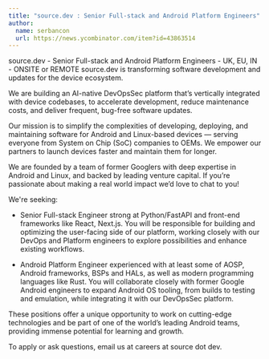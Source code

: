 ```yaml
---
title: "source.dev : Senior Full-stack and Android Platform Engineers"
author:
  name: serbancon
  url: https://news.ycombinator.com/item?id=43863514
---
```

source.dev - Senior Full-stack and Android Platform Engineers - UK, EU, IN - ONSITE or REMOTE
source.dev is transforming software development and updates for the device ecosystem.

We are building an AI-native DevOpsSec platform that’s vertically integrated with device codebases, to accelerate development, reduce maintenance costs, and deliver frequent, bug-free software updates.

Our mission is to simplify the complexities of developing, deploying, and maintaining software for Android and Linux-based devices — serving everyone from System on Chip (SoC) companies to OEMs. We empower our partners to launch devices faster and maintain them for longer.

We are founded by a team of former Googlers with deep expertise in Android and Linux, and backed by leading venture capital. If you’re passionate about making a real world impact we’d love to chat to you!

We&#x27;re seeking:

- Senior Full-stack Engineer strong at Python&#x2F;FastAPI and front-end frameworks like React, Next.js. You will be responsible for building and optimizing the user-facing side of our platform, working closely with our DevOps and Platform engineers to explore possibilities and enhance existing workflows.

- Android Platform Engineer experienced with at least some of AOSP, Android frameworks, BSPs and HALs, as well as modern programming languages like Rust. You will collaborate closely with former Google Android engineers to expand Android OS tooling, from builds to testing and emulation, while integrating it with our DevOpsSec platform.

These positions offer a unique opportunity to work on cutting-edge technologies and be part of one of the world’s leading Android teams, providing immense potential for learning and growth.

To apply or ask questions, email us at careers at source dot dev.
<JobApplication />
